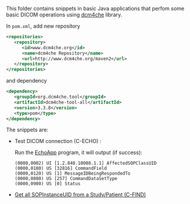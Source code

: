 This folder contains snippets in basic Java applications that perfom some basic DICOM operations using [dcm4che](https://github.com/dcm4che/dcm4che) library.

In `pom.xml`, add new repository
```xml
<repositories>
   <repository>
      <id>www.dcm4che.org</id>
      <name>dcm4che Repository</name>
      <url>http://www.dcm4che.org/maven2</url>
   </repository>
</repositories>
```
and dependency
```xml
<dependency>
   <groupId>org.dcm4che.tool</groupId>
   <artifactId>dcm4che-tool-all</artifactId>
   <version>3.3.8</version>
   <type>pom</type>
</dependency>
```

The snippets are:

* Test DICOM connection (C-ECHO) :

  Run the [EchoApp](EchoApp.java) program, it will output (if success):
  ```
  (0000,0002) UI [1.2.840.10008.1.1] AffectedSOPClassUID
  (0000,0100) US [32816] CommandField
  (0000,0120) US [1] MessageIDBeingRespondedTo
  (0000,0800) US [257] CommandDataSetType
  (0000,0900) US [0] Status
  ```

* [Get all SOPInstanceUID from a Study/Patient (C-FIND)](RetrieveStudy.md)
